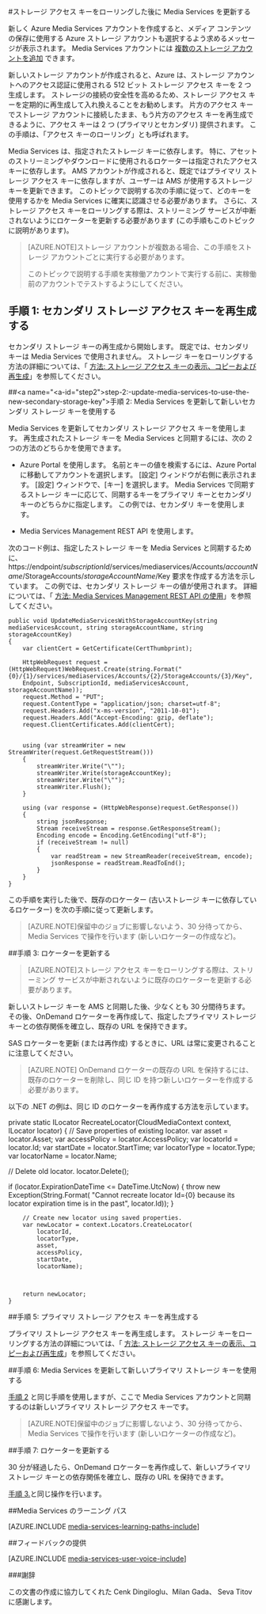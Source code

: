<properties 
    pageTitle="ストレージ アクセス キーをローリングした後に Media Services を更新する | Microsoft Azure" 
    description="この記事は、ストレージ アクセス キーをローリングした後に Media Services を更新する際のガイダンスについて説明します。" 
    services="media-services" 
    documentationCenter="" 
    authors="Juliako"
    manager="erikre" 
    editor=""/>

<tags 
    ms.service="media-services" 
    ms.workload="media" 
    ms.tgt_pltfrm="na" 
    ms.devlang="na" 
    ms.topic="article" 
    ms.date="09/26/2016" 
    ms.author="milangada;cenkdin;juliako"/>


#<a name="update-media-services-after-rolling-storage-access-keys"></a>ストレージ アクセス キーをローリングした後に Media Services を更新する

新しく Azure Media Services アカウントを作成すると、メディア コンテンツの保存に使用する Azure ストレージ アカウントも選択するよう求めるメッセージが表示されます。 Media Services アカウントには [複数のストレージ アカウントを追加](meda-services-managing-multiple-storage-accounts.md) できます。

新しいストレージ アカウントが作成されると、Azure は、ストレージ アカウントへのアクセス認証に使用される 512 ビット ストレージ アクセス キーを 2 つ生成します。 ストレージの接続の安全性を高めるため、ストレージ アクセス キーを定期的に再生成して入れ換えることをお勧めします。 片方のアクセス キーでストレージ アカウントに接続したまま、もう片方のアクセス キーを再生成できるように、アクセス キーは 2 つ (プライマリとセカンダリ) 提供されます。 この手順は、「アクセス キーのローリング」とも呼ばれます。

Media Services は、指定されたストレージ キーに依存します。 特に、アセットのストリーミングやダウンロードに使用されるロケーターは指定されたアクセス キーに依存します。 AMS アカウントが作成されると、既定ではプライマリ ストレージ アクセス キーに依存しますが、ユーザーは AMS が使用するストレージ キーを更新できます。 このトピックで説明する次の手順に従って、どのキーを使用するかを Media Services に確実に認識させる必要があります。 さらに、ストレージ アクセス キーをローリングする際は、ストリーミング サービスが中断されないようにロケーターを更新する必要があります (この手順もこのトピックに説明があります)。

>[AZURE.NOTE]ストレージ アカウントが複数ある場合、この手順をストレージ アカウントごとに実行する必要があります。
>
>このトピックで説明する手順を実稼働アカウントで実行する前に、実稼働前のアカウントでテストするようにしてください。


## <a name="step-1:-regenerate-secondary-storage-access-key"></a>手順 1: セカンダリ ストレージ アクセス キーを再生成する

セカンダリ ストレージ キーの再生成から開始します。 既定では、セカンダリ キーは Media Services で使用されません。  ストレージ キーをローリングする方法の詳細については、「 [方法: ストレージ アクセス キーの表示、コピーおよび再生成](../storage-create-storage-account.md#view-copy-and-regenerate-storage-access-keys)」を参照してください。
  
##<a name="<a-id="step2"></a>step-2:-update-media-services-to-use-the-new-secondary-storage-key"></a><a id="step2"></a>手順 2: Media Services を更新して新しいセカンダリ ストレージ キーを使用する

Media Services を更新してセカンダリ ストレージ アクセス キーを使用します。 再生成されたストレージ キーを Media Services と同期するには、次の 2 つの方法のどちらかを使用できます。

- Azure Portal を使用します。 名前とキーの値を検索するには、Azure Portal に移動してアカウントを選択します。 [設定] ウィンドウが右側に表示されます。 [設定] ウィンドウで、[キー] を選択します。 Media Services で同期するストレージ キーに応じて、同期するキーをプライマリ キーとセカンダリ キーのどちらかに指定します。 この例では、セカンダリ キーを使用します。

- Media Services Management REST API を使用します。

次のコード例は、指定したストレージ キーを Media Services と同期するために、https://endpoint/*subscriptionId*/services/mediaservices/Accounts/*accountName*/StorageAccounts/*storageAccountName*/Key 要求を作成する方法を示しています。 この例では、セカンダリ ストレージ キーの値が使用されます。 詳細については、「 [方法: Media Services Management REST API の使用](http://msdn.microsoft.com/library/azure/dn167656.aspx)」を参照してください。
    
    public void UpdateMediaServicesWithStorageAccountKey(string mediaServicesAccount, string storageAccountName, string storageAccountKey)
    {
        var clientCert = GetCertificate(CertThumbprint);
        
        HttpWebRequest request = (HttpWebRequest)WebRequest.Create(string.Format("{0}/{1}/services/mediaservices/Accounts/{2}/StorageAccounts/{3}/Key",
        Endpoint, SubscriptionId, mediaServicesAccount, storageAccountName));
        request.Method = "PUT";
        request.ContentType = "application/json; charset=utf-8";
        request.Headers.Add("x-ms-version", "2011-10-01");
        request.Headers.Add("Accept-Encoding: gzip, deflate");
        request.ClientCertificates.Add(clientCert);
        
        
        using (var streamWriter = new StreamWriter(request.GetRequestStream()))
        {
            streamWriter.Write("\"");
            streamWriter.Write(storageAccountKey);
            streamWriter.Write("\"");
            streamWriter.Flush();
        }
        
        using (var response = (HttpWebResponse)request.GetResponse())
        {
            string jsonResponse;
            Stream receiveStream = response.GetResponseStream();
            Encoding encode = Encoding.GetEncoding("utf-8");
            if (receiveStream != null)
            {
                var readStream = new StreamReader(receiveStream, encode);
                jsonResponse = readStream.ReadToEnd();
            }
        }
    }

この手順を実行した後で、既存のロケーター (古いストレージ キーに依存しているロケーター) を次の手順に従って更新します。

>[AZURE.NOTE]保留中のジョブに影響しないよう、30 分待ってから、Media Services で操作を行います (新しいロケーターの作成など)。

##<a name="step-3:-update-locators"></a>手順 3: ロケーターを更新する

>[AZURE.NOTE]ストレージ アクセス キーをローリングする際は、ストリーミング サービスが中断されないように既存のロケーターを更新する必要があります。

新しいストレージ キーを AMS と同期した後、少なくとも 30 分間待ちます。 その後、OnDemand ロケーターを再作成して、指定したプライマリ ストレージ キーとの依存関係を確立し、既存の URL を保持できます。

SAS ロケーターを更新 (または再作成) するときに、URL は常に変更されることに注意してください。

>[AZURE.NOTE] OnDemand ロケーターの既存の URL を保持するには、既存のロケーターを削除し、同じ ID を持つ新しいロケーターを作成する必要があります。

以下の .NET の例は、同じ ID のロケーターを再作成する方法を示しています。

private static ILocator RecreateLocator(CloudMediaContext context, ILocator locator) { // Save properties of existing locator.
var asset = locator.Asset; var accessPolicy = locator.AccessPolicy; var locatorId = locator.Id; var startDate = locator.StartTime; var locatorType = locator.Type; var locatorName = locator.Name;

// Delete old locator.
locator.Delete();

if (locator.ExpirationDateTime <= DateTime.UtcNow) { throw new Exception(String.Format( "Cannot recreate locator Id={0} because its locator expiration time is in the past", locator.Id)); }
    
        // Create new locator using saved properties.
        var newLocator = context.Locators.CreateLocator(
            locatorId,
            locatorType,
            asset,
            accessPolicy,
            startDate,
            locatorName);
    
    
    
        return newLocator;
    }


##<a name="step-5:-regenerate-primary-storage-access-key"></a>手順 5: プライマリ ストレージ アクセス キーを再生成する

プライマリ ストレージ アクセス キーを再生成します。 ストレージ キーをローリングする方法の詳細については、「 [方法: ストレージ アクセス キーの表示、コピーおよび再生成](../storage-create-storage-account.md#view-copy-and-regenerate-storage-access-keys)」を参照してください。

##<a name="step-6:-update-media-services-to-use-the-new-primary-storage-key"></a>手順 6: Media Services を更新して新しいプライマリ ストレージ キーを使用する
    
[手順 2](media-services-roll-storage-access-keys.md#step2) と同じ手順を使用しますが、ここで Media Services アカウントと同期するのは新しいプライマリ ストレージ アクセス キーです。

>[AZURE.NOTE]保留中のジョブに影響しないよう、30 分待ってから、Media Services で操作を行います (新しいロケーターの作成など)。

##<a name="step-7:-update-locators"></a>手順 7: ロケーターを更新する  

30 分が経過したら、OnDemand ロケーターを再作成して、新しいプライマリ ストレージ キーとの依存関係を確立し、既存の URL を保持できます。

[手順 3.](media-services-roll-storage-access-keys.md#step-3-update-locators)と同じ操作を行います。


##<a name="media-services-learning-paths"></a>Media Services のラーニング パス

[AZURE.INCLUDE [media-services-learning-paths-include](../../includes/media-services-learning-paths-include.md)]

##<a name="provide-feedback"></a>フィードバックの提供

[AZURE.INCLUDE [media-services-user-voice-include](../../includes/media-services-user-voice-include.md)]



###<a name="acknowledgments"></a>謝辞 

この文書の作成に協力してくれた Cenk Dingiloglu、Milan Gada、 Seva Titov に感謝します。



<!--HONumber=Oct16_HO2-->


